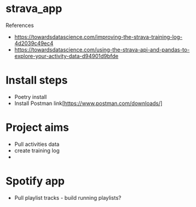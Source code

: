 # strava_app
References
- https://towardsdatascience.com/improving-the-strava-training-log-4d2039c49ec4
- https://towardsdatascience.com/using-the-strava-api-and-pandas-to-explore-your-activity-data-d94901d9bfde

# Install steps
- Poetry install
- Install Postman link[https://www.postman.com/downloads/]

# Project aims
- Pull activities data
- create training log
- 

# Spotify app
- Pull playlist tracks - build running playlists?